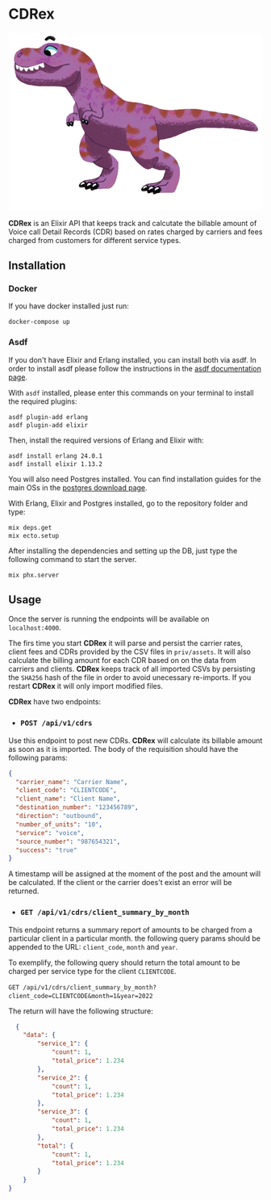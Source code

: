 # CDRex

![**CDRex**](CDRex.png)

**CDRex** is an Elixir API that keeps track and calcutate the billable amount of Voice call Detail Records (CDR) based on rates charged by carriers and fees charged from customers for different service types.

## Installation
### Docker
If you have docker installed just run:

```
docker-compose up
```

### Asdf

If you don't have Elixir and Erlang installed, you can install both via asdf.
In order to install asdf please follow the instructions in the
[asdf documentation page](http://asdf-vm.com/guide/getting-started.html#_1-install-dependencies).

With `asdf` installed, please enter this commands on your terminal to install the required plugins:

```
asdf plugin-add erlang
asdf plugin-add elixir
```

Then, install the required versions of Erlang and Elixir with:

```
asdf install erlang 24.0.1
asdf install elixir 1.13.2
```

You will also need Postgres installed. You can find installation guides for the main OSs in the [postgres download page](https://www.postgresql.org/download/).

With Erlang, Elixir and Postgres installed, go to the repository folder and type:

```
mix deps.get
mix ecto.setup
```

After installing the dependencies and setting up the DB, just type the following command to start the server.

```
mix phx.server
```

## Usage

Once the server is running the endpoints will be available on `localhost:4000`.

The firs time you start **CDRex** it will parse and persist the carrier rates, client fees and CDRs provided by the CSV files in `priv/assets`. It will also calculate the billing amount for each CDR based on on the data from carriers and clients. **CDRex** keeps track of all imported CSVs by persisting the `SHA256` hash of the file in order to avoid unecessary re-imports. If you restart **CDRex** it will only import modified files.

**CDRex** have two endpoints:

- ### `POST /api/v1/cdrs`

Use this endpoint to post new CDRs. **CDRex** will calculate its billable amount as soon as it is imported. The body of the requisition should have the following params:

```json
{
  "carrier_name": "Carrier Name",
  "client_code": "CLIENTCODE",
  "client_name": "Client Name",
  "destination_number": "123456789",
  "direction": "outbound",
  "number_of_units": "10",
  "service": "voice",
  "source_number": "987654321",
  "success": "true"
}
```

A timestamp will be assigned at the moment of the post and the amount will be calculated. If the client or the carrier does't exist an error will be returned.

- ### `GET /api/v1/cdrs/client_summary_by_month`

This endpoint returns a summary report of amounts to be charged from a particular client in a particular month. the following query params should be appended to the URL: `client_code`, `month` and `year`.

To exemplify, the following query should return the total amount to be charged per service type for the client `CLIENTCODE`.

`GET /api/v1/cdrs/client_summary_by_month?client_code=CLIENTCODE&month=1&year=2022`

The return will have the following structure:

```json
  {
    "data": {
        "service_1": {
            "count": 1,
            "total_price": 1.234
        },
        "service_2": {
            "count": 1,
            "total_price": 1.234
        },
        "service_3": {
            "count": 1,
            "total_price": 1.234
        },
        "total": {
            "count": 1,
            "total_price": 1.234
        }
    }
}
```